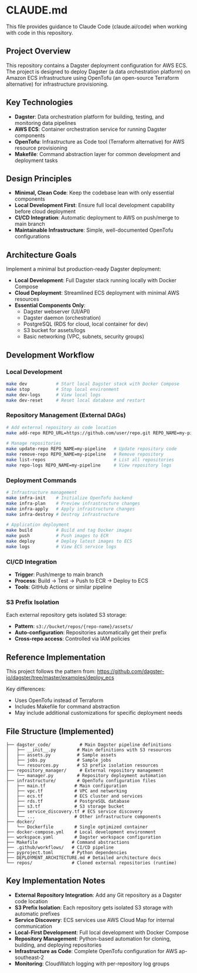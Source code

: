 # CLAUDE.md

This file provides guidance to Claude Code (claude.ai/code) when working with code in this repository.

## Project Overview

This repository contains a Dagster deployment configuration for AWS ECS. The project is designed to deploy Dagster (a data orchestration platform) on Amazon ECS infrastructure using OpenTofu (an open-source Terraform alternative) for infrastructure provisioning.

## Key Technologies

- **Dagster**: Data orchestration platform for building, testing, and monitoring data pipelines
- **AWS ECS**: Container orchestration service for running Dagster components
- **OpenTofu**: Infrastructure as Code tool (Terraform alternative) for AWS resource provisioning
- **Makefile**: Command abstraction layer for common development and deployment tasks

## Design Principles

- **Minimal, Clean Code**: Keep the codebase lean with only essential components
- **Local Development First**: Ensure full local development capability before cloud deployment
- **CI/CD Integration**: Automatic deployment to AWS on push/merge to main branch
- **Maintainable Infrastructure**: Simple, well-documented OpenTofu configurations

## Architecture Goals

Implement a minimal but production-ready Dagster deployment:
- **Local Development**: Full Dagster stack running locally with Docker Compose
- **Cloud Deployment**: Streamlined ECS deployment with minimal AWS resources
- **Essential Components Only**:
  - Dagster webserver (UI/API)
  - Dagster daemon (orchestration)
  - PostgreSQL (RDS for cloud, local container for dev)
  - S3 bucket for assets/logs
  - Basic networking (VPC, subnets, security groups)

## Development Workflow

### Local Development
```bash
make dev           # Start local Dagster stack with Docker Compose
make stop          # Stop local environment
make dev-logs      # View local logs
make dev-reset     # Reset local database and restart
```

### Repository Management (External DAGs)
```bash
# Add external repository as code location
make add-repo REPO_URL=https://github.com/user/repo.git REPO_NAME=my-pipeline

# Manage repositories
make update-repo REPO_NAME=my-pipeline   # Update repository code
make remove-repo REPO_NAME=my-pipeline   # Remove repository
make list-repos                          # List all repositories
make repo-logs REPO_NAME=my-pipeline     # View repository logs
```

### Deployment Commands
```bash
# Infrastructure management
make infra-init    # Initialize OpenTofu backend
make infra-plan    # Preview infrastructure changes  
make infra-apply   # Apply infrastructure changes
make infra-destroy # Destroy infrastructure

# Application deployment
make build         # Build and tag Docker images
make push          # Push images to ECR
make deploy        # Deploy latest images to ECS
make logs          # View ECS service logs
```

### CI/CD Integration
- **Trigger**: Push/merge to main branch
- **Process**: Build → Test → Push to ECR → Deploy to ECS
- **Tools**: GitHub Actions or similar pipeline

### S3 Prefix Isolation
Each external repository gets isolated S3 storage:
- **Pattern**: `s3://bucket/repos/{repo-name}/assets/`
- **Auto-configuration**: Repositories automatically get their prefix
- **Cross-repo access**: Controlled via IAM policies

## Reference Implementation

This project follows the pattern from: https://github.com/dagster-io/dagster/tree/master/examples/deploy_ecs

Key differences:
- Uses OpenTofu instead of Terraform
- Includes Makefile for command abstraction
- May include additional customizations for specific deployment needs

## File Structure (Implemented)

```
├── dagster_code/           # Main Dagster pipeline definitions
│   ├── __init__.py        # Main definitions with S3 resources
│   ├── assets.py          # Sample assets
│   ├── jobs.py            # Sample jobs  
│   └── resources.py       # S3 prefix isolation resources
├── repository_manager/     # External repository management
│   └── manager.py         # Repository deployment automation
├── infrastructure/        # OpenTofu configuration files
│   ├── main.tf           # Main configuration
│   ├── vpc.tf            # VPC and networking
│   ├── ecs.tf            # ECS cluster and services
│   ├── rds.tf            # PostgreSQL database
│   ├── s3.tf             # S3 storage bucket
│   ├── service_discovery.tf # ECS service discovery
│   └── ...               # Other infrastructure components
├── docker/
│   └── Dockerfile        # Single optimized container
├── docker-compose.yml    # Local development environment
├── workspace.yaml        # Dagster workspace configuration
├── Makefile             # Command abstractions
├── .github/workflows/   # CI/CD pipeline
├── pyproject.toml       # Python dependencies
├── DEPLOYMENT_ARCHITECTURE.md # Detailed architecture docs
└── repos/               # Cloned external repositories (runtime)
```

## Key Implementation Notes

- **External Repository Integration**: Add any Git repository as a Dagster code location
- **S3 Prefix Isolation**: Each repository gets isolated S3 storage with automatic prefixes
- **Service Discovery**: ECS services use AWS Cloud Map for internal communication
- **Local-First Development**: Full local development with Docker Compose
- **Repository Management**: Python-based automation for cloning, building, and deploying repositories
- **Infrastructure as Code**: Complete OpenTofu configuration for AWS ap-southeast-2
- **Monitoring**: CloudWatch logging with per-repository log groups